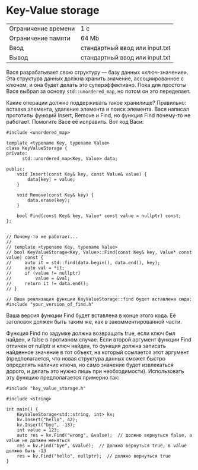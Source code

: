# Key-Value storage

<table>
 <tr>
    <td>Ограничение времени</td>
    <td>1 c</td>
 </tr>
 <tr>
    <td>Ограничение памяти</td>
    <td>64 Mb</td>
 </tr>
  <tr>
    <td>Ввод</td>
    <td>стандартный ввод или input.txt</td>
 </tr>
  <tr>
    <td>Вывод</td>
    <td>стандартный ввод или input.txt</td>
 </tr>
</table>

Вася разрабатывает свою структуру — базу данных «ключ-значение». Эта структура данных должна хранить значение, ассоциированное с ключом, и она будет делать это суперэффективно. Пока для простоты Вася выбрал за основу ```std::unordered_map```, но потом он это переделает.

Какие операции должно поддерживать такое хранилище? Правильно: вставка элемента, удаление элемента и поиск элемента. Вася написал прототипы функций Insert, Remove и Find, но функция Find почему-то не работает. Помогите Васе её исправить. Вот код Васи:

```
#include <unordered_map>

template <typename Key, typename Value>
class KeyValueStorage {
private:
      std::unordered_map<Key, Value> data;

public:
    void Insert(const Key& key, const Value& value) {
        data[key] = value;
    }

    void Remove(const Key& key) {
        data.erase(key);
    }

    bool Find(const Key& key, Value* const value = nullptr) const;
};


// Почему-то не работает...
//
// template <typename Key, typename Value>
// bool KeyValueStorage<Key, Value>::Find(const Key& key, Value* const value) const {
//     auto it = std::find(data.begin(), data.end(), key);
//     auto val = *it;
//     if (value != nullptr)
//         value = &val;
//     return it != data.end();
// }

// Ваша реализация функции KeyValueStorage::find будет вставлена сюда:
#include "your_version_of_find.h"
```
Ваша версия функции Find будет вставлена в конце этого кода. Её заголовок должен быть таким же, как в закомментированной части.

Функция Find по задумке должна возвращать true, если ключ был найден, и false в противном случае. Если второй аргумент функции Find отличен от nullptr и ключ найден, то функция должна записать найденное значение в тот объект, на который ссылается этот аргумент (предполагается, что новая структура данных сможет быстро определять наличие ключа, но само значение будет извлекаться дорого, и делать это нужно лишь при необходимости). Использовать эту функцию предполагается примерно так:

```
#include "key_value_storage.h"

#include <string>

int main() {
    KeyValueStorage<std::string, int> kv;
    kv.Insert("hello", 42);
    kv.Insert("bye", -13);
    int value = 123;
    auto res = kv.Find("wrong", &value);  // должно вернуться false, а value не должен меняться
    res = kv.Find("bye", &value);  // должно вернуться true, в value должно быть -13
    res = kv.Find("hello", nullptr);  // должно вернуться true
}
```